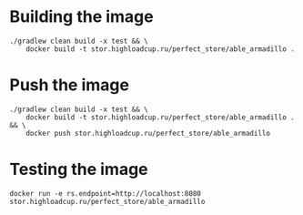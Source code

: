 # Building the image

    ./gradlew clean build -x test && \
        docker build -t stor.highloadcup.ru/perfect_store/able_armadillo .

# Push the image

    ./gradlew clean build -x test && \
        docker build -t stor.highloadcup.ru/perfect_store/able_armadillo . && \
        docker push stor.highloadcup.ru/perfect_store/able_armadillo

# Testing the image

    docker run -e rs.endpoint=http://localhost:8080 stor.highloadcup.ru/perfect_store/able_armadillo

